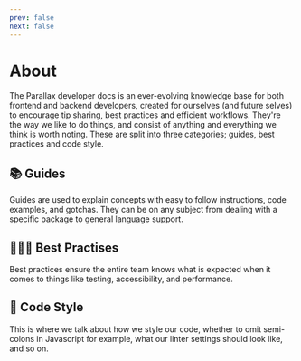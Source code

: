 ```yaml
---
prev: false
next: false
---
```


# About

The Parallax developer docs is an ever-evolving knowledge base for both frontend and backend developers, created for ourselves (and future selves) to encourage tip sharing, best practices and efficient workflows. They're the way we like to do things, and consist of anything and everything we think is worth noting. These are split into three categories; guides, best practices and code style.

## 📚 Guides

Guides are used to explain concepts with easy to follow instructions, code examples, and gotchas. They can be on any subject from dealing with a specific package to general language support.

## 👨🏻‍🏫 Best Practises

Best practices ensure the entire team knows what is expected when it comes to things like testing, accessibility, and performance.

## 🔏 Code Style

This is where we talk about how we style our code, whether to omit semi-colons in Javascript for example, what our linter settings should look like, and so on.
